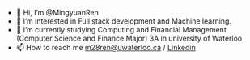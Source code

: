- 👋 Hi, I’m @MingyuanRen
- 👀 I’m interested in Full stack development and Machine learning.
- 🌱 I’m currently studying Computing and Financial Management (Computer Science and Finance Major) 3A in university of Waterloo
- 📫 How to reach me m28ren@uwaterloo.ca / [Linkedin](https://www.linkedin.com/in/mingyuan-ren-499729216/)

<!---
MingyuanRen/MingyuanRen is a ✨ special ✨ repository because its `README.md` (this file) appears on your GitHub profile.
You can click the Preview link to take a look at your changes.
--->
